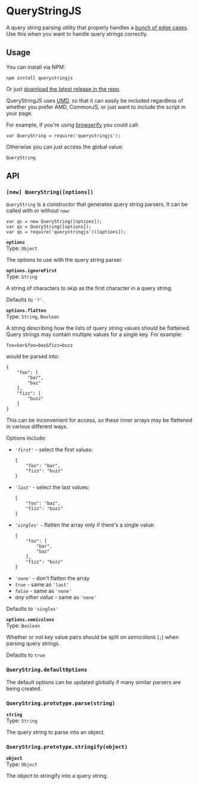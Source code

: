# QueryStringJS

A query string parsing utility that properly handles a [bunch of edge cases][1]. Use this when you want to handle query strings correctly.

## Usage

You can install via NPM:

    npm install querystringjs

Or just [download the latest release in the repo][3].

QueryStringJS uses [UMD][2], so that it can easily be included regardless of whether you prefer AMD, CommonJS, or just want to include the script in your page.

For example, if you're using [browserify][4] you could call:

    var QueryString = require('querystringjs');

Otherwise you can just access the global value:

    QueryString

## API

### `[new] QueryString([options])`

`QueryString` is a constructor that generates query string parsers. It can be called with or without `new`:

    var qs = new QueryString([options]);
    var qs = QueryString([options]);
    var qs = require('querystringjs')([options]);

**`options`**  
Type: `Object`

The options to use with the query string parser.

**`options.ignoreFirst`**  
Type: `String`

A string of characters to skip as the first character in a query string.

Defaults to `'?'`.

**`options.flatten`**  
Type: `String`, `Boolean`

A string describing how the lists of query string values should be flattened. Query strings may contain multiple values for a single key. For example:

    foo=bar&foo=baz&fizz=buzz

would be parsed into:

    {
        "foo": [
            "bar",
            "baz"
        ],
        "fizz": [
            "buzz"
        ]
    }

This can be inconvenient for access, so these inner arrays may be flattened in various different ways.

Options include:

 * *`'first'`* - select the first values:
   ```
   {
       "foo": "bar",
       "fizz": "buzz"
   }
   ```
 * *`'last'`* - select the last values:
   ```
   {
       "foo": "baz",
       "fizz": "buzz"
   }
   ```
 * *`'singles'`* - flatten the array only if there's a single value:
   ```
   {
       "foo": [
           "bar",
           "baz"
       ],
       "fizz": "buzz"
   }
   ```
 * *`'none'`* - don't flatten the array
 * *`true`* - same as `'last'`
 * *`false`* - same as `'none'`
 * *any other value* - same as `'none'`

Defaults to `'singles'`

**`options.semicolons`**  
Type: `Boolean`

Whether or not key value pairs should be split on semicolons (`;`) when parsing query strings.

Defaults to `true`

### `QueryString.defaultOptions`

The default options can be updated globally if many similar parsers are being created.

### `QueryString.prototype.parse(string)`

**`string`**  
Type: `String`

The query string to parse into an object.

### `QueryString.prototype.stringify(object)`

**`object`**  
Type: `Object`

The object to stringify into a query string.

[1]: http://zzzzbov.com/blag/querystring-hell
[2]: https://github.com/umdjs/umd
[3]: https://github.com/zzzzBov/QueryStringJS/releases
[4]: http://browserify.org/